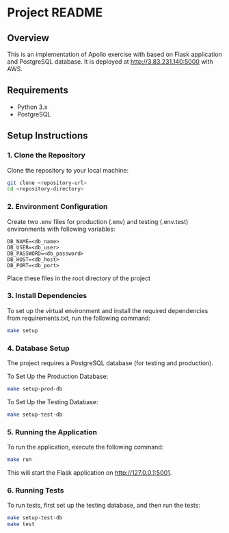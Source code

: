 # Project README

## Overview

This is an implementation of Apollo exercise with based on Flask application and PostgreSQL database. It is deployed at  http://3.83.231.140:5000 with AWS.

## Requirements

- Python 3.x
- PostgreSQL

## Setup Instructions

### 1. Clone the Repository

Clone the repository to your local machine:

```bash
git clone <repository-url>
cd <repository-directory>
```

### 2. Environment Configuration
Create two .env files for production (.env) and testing (.env.test) environments with following variables:

```plaintext
DB_NAME=<db_name>
DB_USER=<db_user>
DB_PASSWORD=<db_password>
DB_HOST=<db_host>
DB_PORT=<db_port>
```

Place these files in the root directory of the project

### 3. Install Dependencies

To set up the virtual environment and install the required dependencies from requirements.txt, run the following command:

```bash
make setup
```

### 4. Database Setup
The project requires a PostgreSQL database (for testing and production).

To Set Up the Production Database:
```bash
make setup-prod-db
```

To Set Up the Testing Database:

```bash
make setup-test-db
```

### 5. Running the Application
To run the application, execute the following command:

```bash
make run
```
This will start the Flask application on http://127.0.0.1:5001.

### 6. Running Tests
To run tests, first set up the testing database, and then run the tests:

```bash
make setup-test-db  
make test           
```